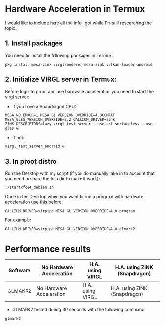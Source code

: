 # Hardware Acceleration in Termux

I would like to include here all the info I got while I'm still researching the topic. 

## 1. Install packages
You need to install the following packages in Termux: 
```
pkg install mesa-zink virglrenderer-mesa-zink vulkan-loader-android
```

## 2. Initialize VIRGL server in Termux: 
Before login to proot and use hardware acceleration you need to start the virgl server: 

* If you have a Snapdragon CPU:
```
MESA_NO_ERROR=1 MESA_GL_VERSION_OVERRIDE=4.3COMPAT MESA_GLES_VERSION_OVERRIDE=3.2 GALLIUM_DRIVER=zink ZINK_DESCRIPTORS=lazy virgl_test_server --use-egl-surfaceless --use-gles &
```
* If not:
```
virgl_test_server_android &
```

## 3. In proot distro 
Run the Desktop with my script (if you do manually take in to account that you need to share the tmp dir to make it work): 
```
./startxfce4_debian.sh
```

Once in the Desktop when you want to run a program with hardware acceleration use this before: 
```
GALLIUM_DRIVER=virpipe MESA_GL_VERSION_OVERRIDE=4.0 program
```
For example: 
```
GALLIUM_DRIVER=virpipe MESA_GL_VERSION_OVERRIDE=4.0 glmark2
```

# Performance results 
| Software| No Hardware Acceleration | H.A. using VIRGL | H.A. using ZINK (Snapdragon) |
| --- | --- | --- | --- |
| GLMAKR2 | No Hardware Acceleration | H.A. using VIRGL | H.A. using ZINK (Snapdragon) |


* GLMARK2 tested during 30 seconds with the following command
```
glmark2
```